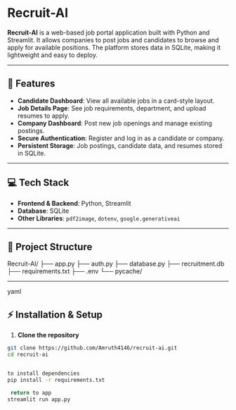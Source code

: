 # Recruit-AI

**Recruit-AI** is a web-based job portal application built with Python and Streamlit. It allows companies to post jobs and candidates to browse and apply for available positions. The platform stores data in SQLite, making it lightweight and easy to deploy.

---

## 🚀 Features

- **Candidate Dashboard**: View all available jobs in a card-style layout.  
- **Job Details Page**: See job requirements, department, and upload resumes to apply.  
- **Company Dashboard**: Post new job openings and manage existing postings.  
- **Secure Authentication**: Register and log in as a candidate or company.  
- **Persistent Storage**: Job postings, candidate data, and resumes stored in SQLite.  

---

## 💻 Tech Stack

- **Frontend & Backend**: Python, Streamlit  
- **Database**: SQLite  
- **Other Libraries**: `pdf2image`, `dotenv`, `google.generativeai`  

---

## 📂 Project Structure

Recruit-AI/
├── app.py
├── auth.py
├── database.py
├── recruitment.db
├── requirements.txt
├── .env
└── pycache/



---
yaml
## ⚡ Installation & Setup

1. **Clone the repository**
```bash
git clone https://github.com/Amruth4146/recruit-ai.git
cd recruit-ai


to install dependencies 
pip install -r requirements.txt

 return to app 
streamlit run app.py
